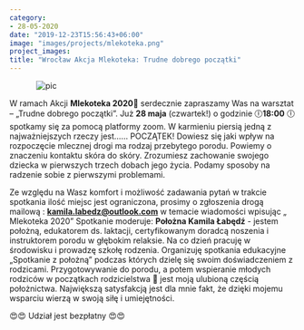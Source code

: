 ```yaml
---
category:
- 28-05-2020
date: "2019-12-23T15:56:43+06:00"
image: "images/projects/mlekoteka.png"
project_images:
title: "Wrocław Akcja Mlekoteka: Trudne dobrego początki"
---
```



&nbsp;&nbsp;&nbsp;&nbsp;&nbsp;&nbsp;&nbsp;&nbsp;&nbsp;&nbsp;&nbsp;&nbsp;![pic](mlekoteka.png)

W ramach Akcji **Mlekoteka 2020**🍼 serdecznie zapraszamy Was na warsztat – „Trudne dobrego początki”.  Już **28 maja** (czwartek!) o godzinie 🕕**18:00** 🕕 spotkamy się za pomocą platformy zoom.
W karmieniu piersią jedną z najważniejszych rzeczy jest…… POCZĄTEK!
Dowiesz się jaki wpływ na rozpoczęcie mlecznej drogi ma rodzaj przebytego porodu.
Powiemy o znaczeniu kontaktu skóra do skóry.
Zrozumiesz zachowanie swojego dziecka w pierwszych trzech dobach jego życia.
Podamy sposoby na radzenie sobie z pierwszymi problemami.

Ze względu na Wasz komfort i możliwość zadawania pytań w trakcie spotkania ilość miejsc jest ograniczona, prosimy o zgłoszenia drogą mailową : **kamila.labedz@outlook.com** w temacie wiadomości wpisując „ Mlekoteka 2020”
Spotkanie moderuje:
**Położna Kamila Łabędź** - jestem położną, edukatorem ds. laktacji, certyfikowanym doradcą noszenia i instruktorem porodu w głębokim relaksie. Na co dzień pracuję w środowisku i prowadzę szkołę rodzenia. Organizuję spotkania edukacyjne „Spotkanie z położną” podczas których dzielę się swoim doświadczeniem z rodzicami. Przygotowywanie do porodu, a potem wspieranie młodych rodziców w początkach rodzicielstwa 👶 jest moją ulubioną częścią położnictwa. Największą satysfakcją jest dla mnie fakt, że dzięki mojemu wsparciu wierzą w swoją siłę i umiejętności.

😍😍 Udział jest bezpłatny 😍😍 
